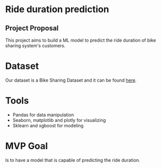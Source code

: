 # Ride duration prediction 

## Project Proposal 
This project aims to build a ML model to predict the ride duration of bike sharing system's customers. 

# Dataset 
Our dataset is a Bike Sharing Dataset and it can be found [here](https://www.kaggle.com/chirag02/ford-gobike-2019feb-tripdata).

# Tools
- Pandas for data manipulation
- Seaborn, matplotlib and plotly for visualizing
- Sklearn and xgboost for modeling

# MVP Goal 
Is to have a model that is capable of predicting the ride duration.  

